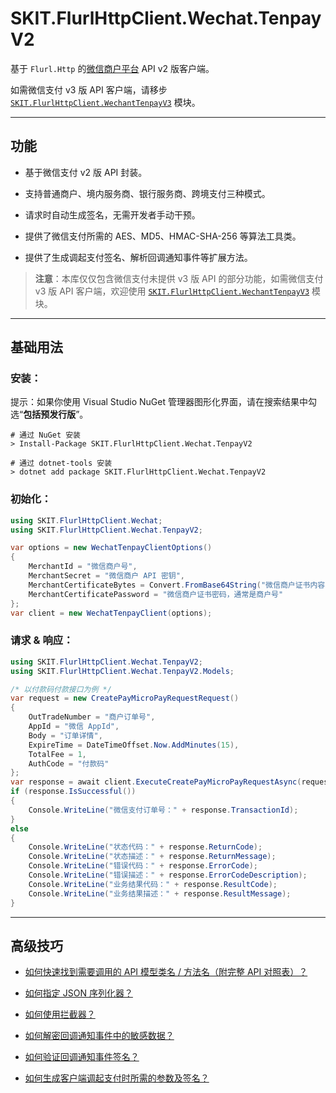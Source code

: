 ﻿# SKIT.FlurlHttpClient.Wechat.TenpayV2

基于 `Flurl.Http` 的[微信商户平台](https://pay.weixin.qq.com/) API v2 版客户端。

如需微信支付 v3 版 API 客户端，请移步 [`SKIT.FlurlHttpClient.WechantTenpayV3`](../WechatTenpayV3/README.md) 模块。

---

## 功能

-   基于微信支付 v2 版 API 封装。

-   支持普通商户、境内服务商、银行服务商、跨境支付三种模式。

-   请求时自动生成签名，无需开发者手动干预。

-   提供了微信支付所需的 AES、MD5、HMAC-SHA-256 等算法工具类。

-   提供了生成调起支付签名、解析回调通知事件等扩展方法。

> **注意**：本库仅仅包含微信支付未提供 v3 版 API 的部分功能，如需微信支付 v3 版 API 客户端，欢迎使用 [`SKIT.FlurlHttpClient.WechantTenpayV3`](../WechatTenpayV3/README.md) 模块。

---

## 基础用法

### 安装：

提示：如果你使用 Visual Studio NuGet 管理器图形化界面，请在搜索结果中勾选“**包括预发行版**”。

```shell
# 通过 NuGet 安装
> Install-Package SKIT.FlurlHttpClient.Wechat.TenpayV2

# 通过 dotnet-tools 安装
> dotnet add package SKIT.FlurlHttpClient.Wechat.TenpayV2
```

### 初始化：

```csharp
using SKIT.FlurlHttpClient.Wechat;
using SKIT.FlurlHttpClient.Wechat.TenpayV2;

var options = new WechatTenpayClientOptions()
{
    MerchantId = "微信商户号",
    MerchantSecret = "微信商户 API 密钥",
    MerchantCertificateBytes = Convert.FromBase64String("微信商户证书内容，即 `apiclient_cert.p12` 文件内容的 Base64 编码结果"),
    MerchantCertificatePassword = "微信商户证书密码，通常是商户号"
};
var client = new WechatTenpayClient(options);
```

### 请求 & 响应：

```csharp
using SKIT.FlurlHttpClient.Wechat.TenpayV2;
using SKIT.FlurlHttpClient.Wechat.TenpayV2.Models;

/* 以付款码付款接口为例 */
var request = new CreatePayMicroPayRequestRequest()
{
    OutTradeNumber = "商户订单号",
    AppId = "微信 AppId",
    Body = "订单详情",
    ExpireTime = DateTimeOffset.Now.AddMinutes(15),
    TotalFee = 1,
    AuthCode = "付款码"
};
var response = await client.ExecuteCreatePayMicroPayRequestAsync(request);
if (response.IsSuccessful())
{
    Console.WriteLine("微信支付订单号：" + response.TransactionId);
}
else
{
    Console.WriteLine("状态代码：" + response.ReturnCode);
    Console.WriteLine("状态描述：" + response.ReturnMessage);
    Console.WriteLine("错误代码：" + response.ErrorCode);
    Console.WriteLine("错误描述：" + response.ErrorCodeDescription);
    Console.WriteLine("业务结果代码：" + response.ResultCode);
    Console.WriteLine("业务结果描述：" + response.ResultMessage);
}
```

---

## 高级技巧

-   [如何快速找到需要调用的 API 模型类名 / 方法名（附完整 API 对照表）？](./Advanced_ModelDefinition.md)

-   [如何指定 JSON 序列化器？](./Advanced_JsonSerializer.md)

-   [如何使用拦截器？](./Advanced_Interceptor.md)

-   [如何解密回调通知事件中的敏感数据？](./Advanced_EventInfoDecryption.md)

-   [如何验证回调通知事件签名？](./Advanced_EventSignatureVerification.md)

-   [如何生成客户端调起支付时所需的参数及签名？](./Advanced_Parameters.md)
